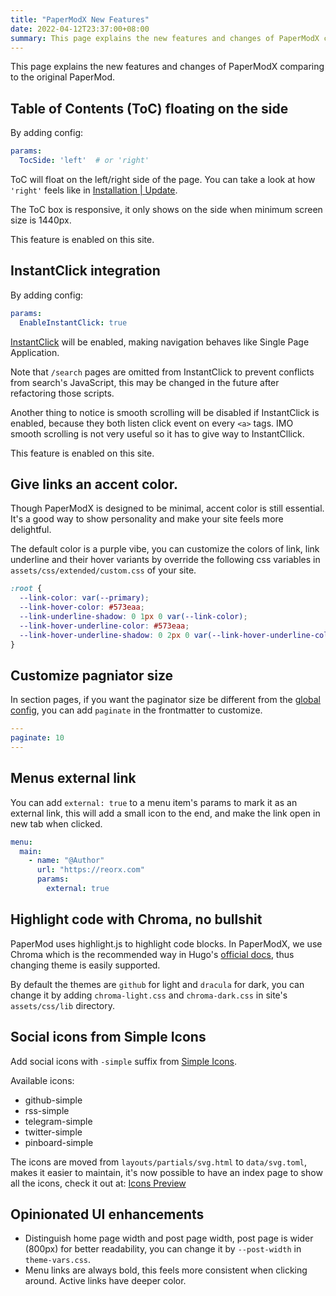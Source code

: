 ```yaml
---
title: "PaperModX New Features"
date: 2022-04-12T23:37:00+08:00
summary: This page explains the new features and changes of PaperModX comparing to the original PaperMod.
---
```



This page explains the new features and changes of PaperModX
comparing to the original PaperMod.


## Table of Contents (ToC) floating on the side

By adding config:

```yaml
params:
  TocSide: 'left'  # or 'right'
```

ToC will float on the left/right side of the page.
You can take a look at how `'right'` feels like in [Installation | Update](https://reorx.github.io/hugo-PaperModX/docs/installation/).

The ToC box is responsive, it only shows on the side when minimum screen size is 1440px.

This feature is enabled on this site.


## InstantClick integration

By adding config:

```yaml
params:
  EnableInstantClick: true
```

[InstantClick](http://instantclick.io/) will be enabled,
making navigation behaves like Single Page Application.

Note that `/search` pages are omitted from InstantClick
to prevent conflicts from search's JavaScript,
this may be changed in the future after refactoring those scripts.

Another thing to notice is smooth scrolling will be disabled
if InstantClick is enabled, because they both listen click
event on every `<a>` tags. IMO smooth scrolling is not very useful
so it has to give way to InstantCllick.

This feature is enabled on this site.


## Give links an accent color.

Though PaperModX is designed to be minimal, accent color is still essential.
It's a good way to show personality and make your site feels more delightful.

The default color is a purple vibe,
you can customize the colors of link, link underline and their hover variants
by override the following css variables in `assets/css/extended/custom.css` of your site.

```css
:root {
  --link-color: var(--primary);
  --link-hover-color: #573eaa;
  --link-underline-shadow: 0 1px 0 var(--link-color);
  --link-hover-underline-color: #573eaa;
  --link-hover-underline-shadow: 0 2px 0 var(--link-hover-underline-color);
}
```


## Customize pagniator size

In section pages, if you want the paginator size be different from the
[global config](https://gohugo.io/templates/pagination/#configure-pagination),
you can add `paginate` in the frontmatter to customize.

```yaml
---
paginate: 10
---
```


## Menus external link

You can add `external: true` to a menu item's params to mark it as an external link,
this will add a small icon to the end, and make the link open in new tab when clicked.

```yaml
menu:
  main:
    - name: "@Author"
      url: "https://reorx.com"
      params:
        external: true
```


## Highlight code with Chroma, no bullshit

PaperMod uses highlight.js to highlight code blocks.
In PaperModX, we use Chroma which is the recommended way in Hugo's
[official docs](https://gohugo.io/content-management/syntax-highlighting/#:~:text=Hugo%20uses%20Chroma%20as%20its%20code%20highlighter%3B%20it%20is%20built%20in%20Go%20and%20is%20really%2C%20really%20fast),
thus changing theme is easily supported.

By default the themes are `github` for light and `dracula` for dark,
you can change it by adding `chroma-light.css` and `chroma-dark.css`
in site's `assets/css/lib` directory.


## Social icons from Simple Icons

Add social icons with `-simple` suffix from [Simple Icons](https://simpleicons.org/).

Available icons:
- github-simple
- rss-simple
- telegram-simple
- twitter-simple
- pinboard-simple

The icons are moved from `layouts/partials/svg.html` to `data/svg.toml`,
makes it easier to maintain, it's now possible to have an index page
to show all the icons, check it out at: [Icons Preview](https://reorx.github.io/hugo-PaperModX/docs/icons_preview/)


## Opinionated UI enhancements

- Distinguish home page width and post page width, post page is wider
  (800px) for better readability, you can change it by `--post-width` in `theme-vars.css`.
- Menu links are always bold, this feels more consistent when clicking around. Active links have deeper color.
